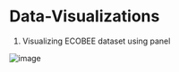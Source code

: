 # Data-Visualizations

1. Visualizing ECOBEE dataset using panel

![image](https://user-images.githubusercontent.com/47339289/216743552-5a136936-63e8-47a3-a76c-53da3edfb893.png)
